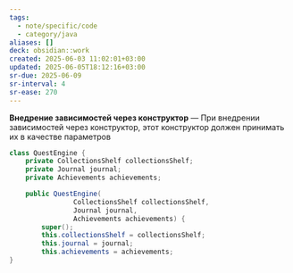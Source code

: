 ```yaml
---
tags:
  - note/specific/code
  - category/java
aliases: []
deck: obsidian::work
created: 2025-06-03 11:02:01+03:00
updated: 2025-06-05T18:12:16+03:00
sr-due: 2025-06-09
sr-interval: 4
sr-ease: 270
---
```


**Внедрение зависимостей через конструктор**
—
При внедрении зависимостей через конструктор, этот конструктор должен принимать их в качестве параметров
```java
class QuestEngine {
	private CollectionsShelf collectionsShelf;
	private Journal journal;
	private Achievements achievements;

	public QuestEngine(
				CollectionsShelf collectionsShelf,
				Journal journal,
				Achievements achievements) {
		super();
		this.collectionsShelf = collectionsShelf;
		this.journal = journal;
		this.achievements = achievements;
}
```
